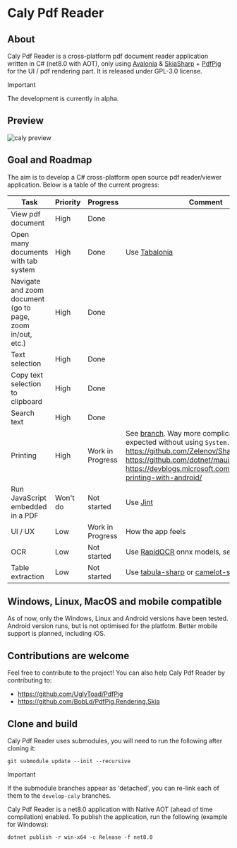 # Caly Pdf Reader
## About
Caly Pdf Reader is a cross-platform pdf document reader application written in C# (net8.0 with AOT), only using [Avalonia](https://github.com/AvaloniaUI/Avalonia) & [SkiaSharp](https://github.com/mono/SkiaSharp) + [PdfPig](https://github.com/UglyToad/PdfPig) for the UI / pdf rendering part. It is released under GPL-3.0 license.

> [!IMPORTANT]
> The development is currently in alpha.

## Preview
![caly preview](https://github.com/user-attachments/assets/79fba976-6534-4f9c-bdfc-6dd2d316f383)

## Goal and Roadmap
The aim is to develop a C# cross-platform open source pdf reader/viewer application. Below is a table of the current progress:

| Task | Priority | Progress | Comment | TODO |
| ---- | -------- | -------- | ------- | ---- |
| View pdf document | High | Done | | Performance to improve |
| Open many documents with tab system | High | Done | Use [Tabalonia](https://github.com/egorozh/Tabalonia) | Bugs to fix - see https://github.com/BobLd/Caly/issues/11 |
| Navigate and zoom document (go to page, zoom in/out, etc.) | High | Done | | Performance to improve |
| Text selection | High | Done | | Improve rendering by merging words into lines |
| Copy text selection to clipboard | High | Done | | |
| Search text | High | Done | | Improve word matching |
| Printing | High | Work in Progress | See [branch](https://github.com/BobLd/Caly/tree/printing). Way more complicated than expected without using `System.Drawing`. See https://github.com/Zelenov/SharpIpp https://github.com/dotnet/maui/issues/9931 https://devblogs.microsoft.com/xamarin/native-printing-with-android/ | |
| Run JavaScript embedded in a PDF | Won't do | Not started | Use [Jint](https://github.com/sebastienros/jint) | |
| UI / UX | Low | Work in Progress | How the app feels | Need better colors, icons, transitions, etc. |
| OCR | Low | Not started | Use [RapidOCR](https://github.com/RapidAI/RapidOCR) onnx models, see [RapidOcrNet](https://github.com/BobLd/RapidOcrNet) | |
| Table extraction | Low | Not started  | Use [tabula-sharp](https://github.com/BobLd/tabula-sharp) or [camelot-sharp](https://github.com/BobLd/camelot-sharp) | |

## Windows, Linux, MacOS and mobile compatible
As of now, only the Windows, Linux and Android versions have been tested. Android version runs, but is not optimised for the platfotm. Better mobile support is planned, including iOS.

## Contributions are welcome
Feel free to contribute to the project! You can also help Caly Pdf Reader by contributing to:
- https://github.com/UglyToad/PdfPig
- https://github.com/BobLd/PdfPig.Rendering.Skia

## Clone and build
Caly Pdf Reader uses submodules, you will need to run the following after cloning it:
```
git submodule update --init --recursive
```

> [!IMPORTANT]
> If the submodule branches appear as 'detached', you can re-link each of them to the `develop-caly` branches.

Caly Pdf Reader is a net8.0 application with Native AOT (ahead of time compilation) enabled. To publish the application, run the following (example for Windows):
```
dotnet publish -r win-x64 -c Release -f net8.0
```


